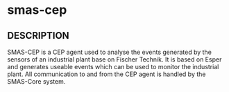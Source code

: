 smas-cep
========

## DESCRIPTION

SMAS-CEP is a CEP agent used to analyse the events generated by the sensors of an industrial plant base on Fischer Technik. It is based on Esper and generates useable events which can be used to monitor the industrial plant. All communication to and from the CEP agent is handled by the SMAS-Core system.